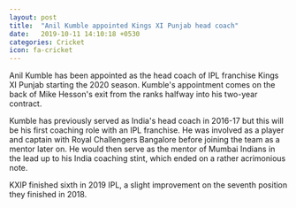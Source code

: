 ```yaml
---
layout: post
title:  "Anil Kumble appointed Kings XI Punjab head coach"
date:   2019-10-11 14:10:18 +0530
categories: Cricket
icon: fa-cricket
---
```


Anil Kumble has been appointed as the head coach of IPL franchise Kings XI Punjab starting the 2020 season. Kumble's appointment comes on the back of Mike Hesson's exit from the ranks halfway into his two-year contract.

Kumble has previously served as India's head coach in 2016-17 but this will be his first coaching role with an IPL franchise. He was involved as a player and captain with Royal Challengers Bangalore before joining the team as a mentor later on. He would then serve as the mentor of Mumbai Indians in the lead up to his India coaching stint, which ended on a rather acrimonious note.

KXIP finished sixth in 2019 IPL, a slight improvement on the seventh position they finished in 2018.
